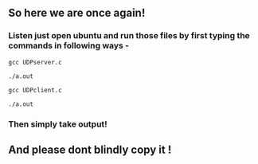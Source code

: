 ## So here we are once again! 

### Listen just open ubuntu and run those files by first typing the commands in following ways -

```
gcc UDPserver.c
```
```
./a.out
```

```
gcc UDPclient.c
```
```
./a.out
```

### Then simply take output!

## And please dont blindly copy it !
